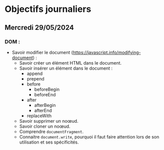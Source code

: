 # Objectifs journaliers

## Mercredi 29/05/2024

### DOM :

- Savoir modifier le document (https://javascript.info/modifying-document) :
  - Savoir créer un élément HTML dans le document.
  - Savoir insérer un élément dans le document :
    - append
    - prepend
    - before
      - beforeBegin
      - beforeEnd
    - after
      - afterBegin
      - afterEnd
    - replaceWith
  - Savoir supprimer un noœud.
  - Savoir cloner un noœud.
  - Comprendre `documentFragment`.
  - Connaitre `document.write`, pourquoi il faut faire attention lors de son utilisation et ses spécificités.
  